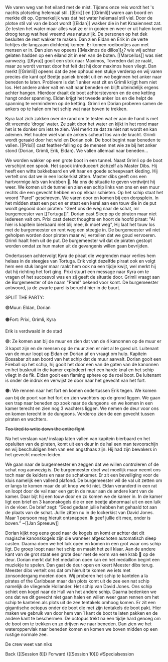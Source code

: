 We varen weg van het eiland met de mist. Tijdens onze reis wordt het 's nachts plotseling helemaal stil. [[Erik]] en [[Grimli]] waren aan boord en merkte dit op. Opmerkelijk was dat het water helemaal stil viel. Door de plotse stil val van de boot wordt [[Eldan]] wakker die in het Kraaiennest zat. Ze testen het water maar alles wat ze er in gooien en weer er uit halen komt droog terug wat heel vreemd was natuurlijk. De personen op het dek besluiten de rest wakker te maken. Dan zien Eldan en Erik in de verte lichtjes die langzaam dichterbij komen. Er komen roeibootjes aan met mensen er in. Dan zien we opeens [[Maximos de dillos]]¿? wie wij achter gelaten hadden op een eiland zit in een van de boten. [[Marcellos]] was niet aanwezig. [[Kyra]] gooit een stok naar Maximos, Tevreden dat ze raakt, maar ze wordt verrast door het feit dat hij door maximos heen vliegt. Dan merkt [[Grimli]] opeens dat de zee ophoud een stukje verderop en wij varen precies die kant op! Beetje paniek breekt uit en we beginnen het anker naar beneden te laten. Probleem is dat 1 anker vast zit en Grimli krijgt hem niet los. Het andere anker valt en valt naar beneden en blijft uiteindelijk ergens achter hangen. Hierdoor draait de boot achterstevoren en de ene ketting hangt onder spanning. Eldan krijgt het tweede anker los en die helpt de spanning te verminderen op de ketting. Grimli en Dorian proberen samen de ankers op te halen om het schip wat naar boven te trekken.

Kyra laat zich zakken over de rand om te testen wat er aan de hand is met dit vreemde ‘droge’ water. Ze zakt door het water en kijkt in het rond maar het is te donker om iets te zien. Wel merkt ze dat ze niet nat wordt en kan ademen. Het houten wiel van de ankers scheurt los van de kracht. Grimli wordt geraakt door het wiel en Dorian ook. De boot begint naar beneden te vallen. [[Prixi]] cast feather-falling op de mensen met wie ze bij het anker stond (Dorian, Grimli, Erik, Eldan). We vallen allemaal naar beneden...

We worden wakker op een grote boot in een tunnel. Naast Grimli op de boot verschijnt een spook. Het spook introduceert zichzelf als Master Dibs. Hij heeft een witte bakkebaard en wit haar en goede scheepvaart kleding. Hij vertelt ons dat we in een lockerkist zitten. Master dibs geeft ons een hartvormige *iets* van krabben 🦀. Na ons de situatie te geven verdwijnt hij weer. We komen uit de tunnel en zien een schip links van ons en een muur rechts die een gevecht hebben en op elkaar schieten. Op het schip staat het woord "Parel" geschreven. We varen door en komen bij een dorpsplein. In het midden staat een put en er staat een kerel aan een touw die in de put wordt gegooid door piraten: "Geef ons de weg naar de schat, mr burgemeester van [[Tortuga]]". Dorian cast Sleep op de piraten maar niet iedereen valt om. Prixi cast detect thoughts en hoort de hoofd piraat: "Ai hier is kapitein bierbaard niet blij mee, ik moet weg”, Hij laat het touw los met de burgemeester en rent weg een steegje in. De burgemeester wil niet geholpen worden door piraten maar wij vertellen dat we goud vervoeren. Grimli haalt hem uit de put. De burgemeester wil dat de piraten gestopt worden omdat ze hun maten uit de gevangenis willen gaan bevrijden. 

Ondertussen achtervolgt Kyra de piraat die wegrenden maar verlies hem helaas in de steegjes van Tortuga. Erik volgt dezelfde piraat ook en volgt hem een stuk langer maar raakt hem ook na een tijdje kwijt, wel merkt hij dat hij richting het fort ging. Prixi stuurt een message naar Kyra om te vragen of het succesvol was en zij geeft de situatie door. Grimli vraagt aan de Burgemeester of de naam "Parel" bekend voor komt. De burgemeester antwoord, ja de zwarte parel is berucht hier in de buurt.

  

SPLIT THE PARTY:

🟣Muur: Eldan, Dorian

🟠Fort: Prixi, Grimli, Kyra

Erik is verdwaald in de stad

  

🟣: Ze komen aan bij de muur en zien dat van de 4 kanonnen op de muur er 3 kapot zijn en de mensen op de muur zien er niet al te goed uit. Luitenant van de muur loopt op Eldan en Dorian af en vraagt om hulp. Kapitein Bossabar zit aan boord van het schip dat de muur aanvalt. Dorian gooit een Fireball op het schip, hij gooit het door een van de gaten van de kanonnen en het buskruit in die kamer explodeert met een harde knal en het schip vliegt in de fik. Eldan gooit een flaming sphere op de roei boot. De luitenant is onder de indruk en verwijst ze door naar het gevecht van het fort.

  

🟠: We rennen naar het fort en komen ondertussen Erik tegen. We komen aan bij de poort van het fort en zien wachters op de grond liggen. We gaan een trap naar beneden op zoek naar de dungeons  en we komen in een kamer terecht en zien nog 3 wachters liggen. We nemen de deur voor ons en komen terecht in de dungeons. Verderop zien de een gevecht tussen piraten en wachters.

~~Too tired to write down the entire fight~~

Na het verslaan van/ inslaap laten vallen van kapitein bierbaard en het opsluiten van de piraten, komt uit een deur in de hal een man tevoorschijn en wij beschuldigen hem van een angsthaas zijn. Hij had zijn bewakers in het gevecht moeten leiden. 

We gaan naar de burgemeester en zeggen dat we willen controleren of de schat nog aanwezig is. De burgemeester doet wat moeilijk maar neemt ons toch naar de kelders en naar de schatkamer. Er zit een beveiliging voor de kluis namelijk een vallend plafond. De burgemeester wil de val uit zetten om er langs te komen maar de uit knop werkt niet. Eldan veranderd in een rat en loopt door de val naar een gat in de muur aan de andere kant van de kamer. Daar bijt hij een touw door en zo komen we de kamer in. In de kamer ligt een brief en 3 kanonskogels die er een beetje abnormaal uit en een luik in de vloer. De brief zegt: “Goed gedaan jullie hebben het gehaald tot aan de plaats van de schat. Jullie zitten nu in de lockerkist van David Jones. Maar 1 persoon mag hieruit ontsnappen. Ik geef jullie dit mee, onder is boven.” ~[[Jan Spreeuw]]

Dorian kijkt nog eens goed naar de kogels en komt er achter dat dit magische kanonskogels zijn die wanneer afgeschoten automatisch sleep casten. Daarna doen we het luik open en komen in een grot waar ons schip ligt. De groep loopt naar het schip en maakt het zeil klaar. Aan de andere kant van de grot staat een grote deur met de vorm van een krab 🦀 op de deur. Dorian merkt dat het medaillon open kan en het medaillon begint een muziekje te spelen. Dan gaat de deur open en keert Meester dibs terug. Meester dibs vertelt ons dat om hieruit te komen we iets met zonsondergang moeten doen. Wij proberen het schip te kantelen a la pirates of the Caribbean maar dan plots komt uit de zee een nat schip namelijk de vliegende Hollander. Het schip van David Jones. Ons schip schiet een kogel naar de Hull van het andere schip. Daarna bedenken we ons dat we dit gevecht niet gaan halen en willen weer gaan rennen om het schip te kantelen als plots uit de zee tentakels omhoog komen. Er zit een gigantische octopus onder de boot die met zijn tentakels de boot pakt. Hier maken we gebruik van door hem van 1 kant de boot te laten pakken en de andere kant te beschermen. De octopus trekt na een tijdje hard genoeg om de boot om te trekken en zo drijven we naar beneden. Dan zien we het wateroppervlak naar beneden komen en komen we boven midden op een rustige normale zee.

De crew weet van niks

Back {[[Session 8]]}
Forward {[[Session 10]]}
#Specialsession 